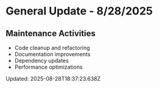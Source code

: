 # General Update - 8/28/2025

## Maintenance Activities

- Code cleanup and refactoring
- Documentation improvements
- Dependency updates
- Performance optimizations

Updated: 2025-08-28T18:37:23.638Z
